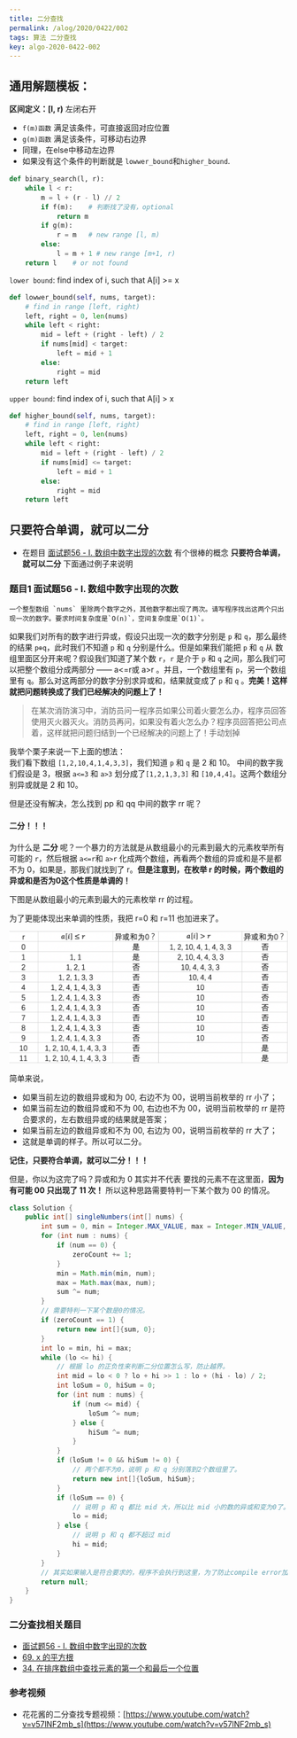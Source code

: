 ```yaml
---
title: 二分查找
permalink: /alog/2020/0422/002
tags: 算法 二分查找
key: algo-2020-0422-002
---
```


## 通用解题模板：

**区间定义：[l, r)** 左闭右开

- `f(m)函数` 满足该条件，可直接返回对应位置
- `g(m)函数` 满足该条件，可移动右边界
- 同理，在else中移动左边界
- 如果没有这个条件的判断就是 `lowwer_bound`和`higher_bound`.
```python
def binary_search(l, r):
    while l < r:
        m = l + (r - l) // 2
        if f(m):    # 判断找了没有，optional
            return m
        if g(m):
            r = m   # new range [l, m)
        else:
            l = m + 1 # new range [m+1, r)
    return l    # or not found
```

`lower bound`: find index of i, such that A[i] >= x
```python
def lowwer_bound(self, nums, target):
    # find in range [left, right)
    left, right = 0, len(nums)
    while left < right:
        mid = left + (right - left) / 2
        if nums[mid] < target:
            left = mid + 1
        else:
            right = mid
    return left
```

`upper bound`: find index of i, such that A[i] > x
```python
def higher_bound(self, nums, target):
    # find in range [left, right)
    left, right = 0, len(nums)
    while left < right:
        mid = left + (right - left) / 2
        if nums[mid] <= target:
            left = mid + 1
        else:
            right = mid
    return left
```


##  只要符合单调，就可以二分
-  在题目 [面试题56 - I. 数组中数字出现的次数](/leetcode/2020/0428/028/04) 有个很棒的概念  **只要符合单调，就可以二分**
下面通过例子来说明

### 题目1 面试题56 - I. 数组中数字出现的次数
```
一个整型数组 `nums` 里除两个数字之外，其他数字都出现了两次。请写程序找出这两个只出现一次的数字。要求时间复杂度是`O(n)`，空间复杂度是`O(1)`。
```
如果我们对所有的数字进行异或，假设只出现一次的数字分别是 `p` 和 `q`，那么最终的结果  `p⊕q`，此时我们不知道 `p` 和 `q` 分别是什么。但是如果我们能把 `p` 和 `q` 从 数组里面区分开来呢？假设我们知道了某个数 `r`，`r` 是介于 `p` 和 `q` 之间，那么我们可以把整个数组分成两部分 —— a<=r或 a>r
。并且，一个数组里有 `p`，另一个数组里有 `q`。那么对这两部分的数字分别求异或和，结果就变成了 `p` 和 `q` 。**完美！这样就把问题转换成了我们已经解决的问题上了！**

>在某次消防演习中，消防员问一程序员如果公司着火要怎么办，程序员回答使用灭火器灭火。消防员再问，如果没有着火怎么办？程序员回答把公司点着，这样就把问题归结到一个已经解决的问题上了！手动划掉

我举个栗子来说一下上面的想法：   
我们看下数组 `[1,2,10,4,1,4,3,3]`，我们知道 `p` 和 `q` 是 2 和 10。
中间的数字我们假设是 3，根据 `a<=3` 和 `a>3` 划分成了`[1,2,1,3,3]` 和 `[10,4,4]`。这两个数组分别异或就是 2 和 10。

但是还没有解决，怎么找到 pp 和 qq 中间的数字 rr 呢？

#### 二分！！！

为什么是 **二分** 呢？一个暴力的方法就是从数组最小的元素到最大的元素枚举所有可能的 `r`，然后根据 `a<=r`和 `a>r` 化成两个数组，再看两个数组的异或和是不是都不为 0，如果是，那我们就找到了 r。**但是注意到，在枚举 r 的时候，两个数组的异或和是否为0这个性质是单调的！**

下图是从数组最小的元素到最大的元素枚举 rr 的过程。

为了更能体现出来单调的性质，我把 r=0 和 r=11 也加进来了。

![pic1](/assets/images/algo/0428/2b3b1395592d907fdefb00659892ea91dbbcc95cdff9272c86887266d270f7c1-image.png)

简单来说，

- 如果当前左边的数组异或和为 00, 右边不为 00，说明当前枚举的 rr 小了；
- 如果当前左边的数组异或和不为 00, 右边也不为 00，说明当前枚举的 rr 是符合要求的，左右数组异或的结果就是答案；
- 如果当前左边的数组异或和不为 00, 右边为 00，说明当前枚举的 rr 大了；
- 这就是单调的样子。所以可以二分。

**记住，只要符合单调，就可以二分！！！**

但是，你以为这完了吗？异或和为 0 其实并不代表 要找的元素不在这里面，**因为有可能 00 只出现了 11 次！** 所以这种思路需要特判一下某个数为 00 的情况。


```java
class Solution {
    public int[] singleNumbers(int[] nums) {
        int sum = 0, min = Integer.MAX_VALUE, max = Integer.MIN_VALUE, zeroCount = 0;
        for (int num : nums) {
            if (num == 0) {
                zeroCount += 1;
            }
            min = Math.min(min, num);
            max = Math.max(max, num);
            sum ^= num;
        }
        // 需要特判一下某个数是0的情况。
        if (zeroCount == 1) {
            return new int[]{sum, 0};
        }
        int lo = min, hi = max;
        while (lo <= hi) {
            // 根据 lo 的正负性来判断二分位置怎么写，防止越界。
            int mid = lo < 0 ? lo + hi >> 1 : lo + (hi - lo) / 2;
            int loSum = 0, hiSum = 0;
            for (int num : nums) {
                if (num <= mid) {
                    loSum ^= num;
                } else {
                    hiSum ^= num;
                }
            }
            if (loSum != 0 && hiSum != 0) {
                // 两个都不为0，说明 p 和 q 分别落到2个数组里了。
                return new int[]{loSum, hiSum};
            }
            if (loSum == 0) {
                // 说明 p 和 q 都比 mid 大，所以比 mid 小的数的异或和变为0了。
                lo = mid;
            } else {
                // 说明 p 和 q 都不超过 mid
                hi = mid;
            }
        }
        // 其实如果输入是符合要求的，程序不会执行到这里，为了防止compile error加一下
        return null;
    }
}

```

### 二分查找相关题目
- [面试题56 - I. 数组中数字出现的次数](/leetcode/2020/0428/028/04)
- [69. x 的平方根](/leetcode/2020/0423/023)
- [34. 在排序数组中查找元素的第一个和最后一个位置](/leetcode/2020/0423/024)



### 参考视频
- 花花酱的二分查找专题视频：[https://www.youtube.com/watch?v=v57lNF2mb_s](https://www.youtube.com/watch?v=v57lNF2mb_s)
